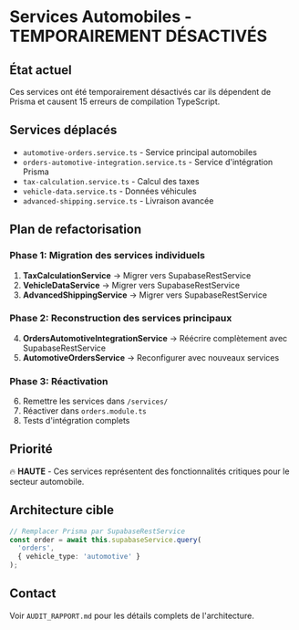 # Services Automobiles - TEMPORAIREMENT DÉSACTIVÉS

## État actuel
Ces services ont été temporairement désactivés car ils dépendent de Prisma et causent 15 erreurs de compilation TypeScript.

## Services déplacés
- `automotive-orders.service.ts` - Service principal automobiles
- `orders-automotive-integration.service.ts` - Service d'intégration Prisma
- `tax-calculation.service.ts` - Calcul des taxes
- `vehicle-data.service.ts` - Données véhicules
- `advanced-shipping.service.ts` - Livraison avancée

## Plan de refactorisation

### Phase 1: Migration des services individuels
1. **TaxCalculationService** → Migrer vers SupabaseRestService
2. **VehicleDataService** → Migrer vers SupabaseRestService  
3. **AdvancedShippingService** → Migrer vers SupabaseRestService

### Phase 2: Reconstruction des services principaux
4. **OrdersAutomotiveIntegrationService** → Réécrire complètement avec SupabaseRestService
5. **AutomotiveOrdersService** → Reconfigurer avec nouveaux services

### Phase 3: Réactivation
6. Remettre les services dans `/services/`
7. Réactiver dans `orders.module.ts`
8. Tests d'intégration complets

## Priorité
🔥 **HAUTE** - Ces services représentent des fonctionnalités critiques pour le secteur automobile.

## Architecture cible
```typescript
// Remplacer Prisma par SupabaseRestService
const order = await this.supabaseService.query(
  'orders',
  { vehicle_type: 'automotive' }
);
```

## Contact
Voir `AUDIT_RAPPORT.md` pour les détails complets de l'architecture.
